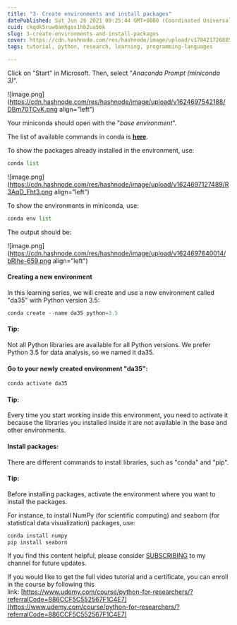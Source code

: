 ```yaml
---
title: "3- Create environments and install packages"
datePublished: Sat Jun 26 2021 09:25:44 GMT+0000 (Coordinated Universal Time)
cuid: ckqdk5ruw0amhgss1hb2ua56k
slug: 3-create-environments-and-install-packages
cover: https://cdn.hashnode.com/res/hashnode/image/upload/v1704217268858/9e653d7f-7566-46fa-b988-ceaeee022a53.jpeg
tags: tutorial, python, research, learning, programming-languages

---
```


Click on "Start" in Microsoft. Then, select "*Anaconda Prompt (miniconda 3)*".

![image.png](https://cdn.hashnode.com/res/hashnode/image/upload/v1624697542188/DBm70TCvK.png align="left")

Your miniconda should open with the "*base environment*".

The list of available commands in conda is [**here**](https://docs.conda.io/projects/conda/en/4.6.0/_downloads/52a95608c49671267e40c689e0bc00ca/conda-cheatsheet.pdf).

To show the packages already installed in the environment, use:

```python
conda list
```

![image.png](https://cdn.hashnode.com/res/hashnode/image/upload/v1624697127489/R3AqD_Fht3.png align="left")

To show the environments in miniconda, use:

```python
conda env list
```

The output should be:

![image.png](https://cdn.hashnode.com/res/hashnode/image/upload/v1624697640014/bRIhe-659.png align="left")

#### Creating a new environment

In this learning series, we will create and use a new environment called "da35" with Python version 3.5:

```python
conda create --name da35 python=3.5
```

#### Tip:

Not all Python libraries are available for all Python versions. We prefer Python 3.5 for data analysis, so we named it da35.

#### Go to your newly created environment "da35":

```python
conda activate da35
```

#### Tip:

Every time you start working inside this environment, you need to activate it because the libraries you installed inside it are not available in the base and other environments.

#### Install packages:

There are different commands to install libraries, such as "conda" and "pip".

#### Tip:

Before installing packages, activate the environment where you want to install the packages.

For instance, to install NumPy (for scientific computing) and seaborn (for statistical data visualization) packages, use:

```python
conda install numpy
pip install seaborn
```

If you find this content helpful, please consider [SUBSCRIBING](https://www.youtube.com/channel/UCpbWlHEqBSnJb6i4UemXQpA) to my channel for future updates.

If you would like to get the full video tutorial and a certificate, you can enroll in the course by following this link: [https://www.udemy.com/course/python-for-researchers/?referralCode=886CCF5C552567F1C4E7](https://www.udemy.com/course/python-for-researchers/?referralCode=886CCF5C552567F1C4E7)